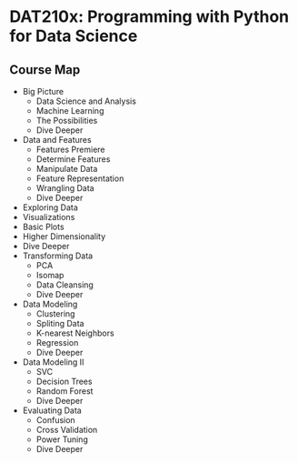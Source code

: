 # DAT210x: Programming with Python for Data Science

## Course Map
* Big Picture
  * Data Science and Analysis
  * Machine Learning
  * The Possibilities
  * Dive Deeper
* Data and Features
  * Features Premiere
  * Determine Features
  * Manipulate Data
  * Feature Representation
  * Wrangling Data
  * Dive Deeper
*  Exploring Data
  * Visualizations
  * Basic Plots
  * Higher Dimensionality
  * Dive Deeper
* Transforming Data
  * PCA
  * Isomap
  * Data Cleansing
  * Dive Deeper
* Data Modeling
  * Clustering
  * Spliting Data
  * K-nearest Neighbors
  * Regression
  * Dive Deeper
* Data Modeling II
  * SVC
  * Decision Trees
  * Random Forest
  * Dive Deeper
* Evaluating Data
  * Confusion
  * Cross Validation
  * Power Tuning
  * Dive Deeper
